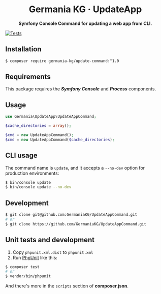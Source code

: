 <h1 align="center">Germania KG · UpdateApp</h1>

<p align="center"><b>Symfony Console Command for updating a web app from CLI.</b></p>

[![Tests](https://github.com/GermaniaKG/UpdateAppCommand/actions/workflows/php.yml/badge.svg)](https://github.com/GermaniaKG/UpdateAppCommand/actions/workflows/php.yml)

## Installation

```bash
$ composer require germania-kg/update-command:^1.0
```

## Requirements

This package requires  the ***Symfony Console*** and ***Process*** components.

## Usage

```php
use Germania\UpdateApp\UpdateAppCommand;

$cache_directories = array();

$cmd = new UpdateAppCommand();
$cmd = new UpdateAppCommand($cache_directories);
```

## CLI usage

The command name is `update`, and it accepts a `--no-dev` option for production environments:

```bash
$ bin/console update
$ bin/console update --no-dev
```



## Development

```bash
$ git clone git@github.com:GermaniaKG/UpdateAppCommand.git
# or
$ git clone https://github.com/GermaniaKG/UpdateAppCommand.git
```

## Unit tests and development

1. Copy `phpunit.xml.dist` to `phpunit.xml` 
2. Run [PhpUnit](https://phpunit.de/) like this:

```bash
$ composer test
# or
$ vendor/bin/phpunit
```

And there's more in the `scripts` section of **composer.json**.

